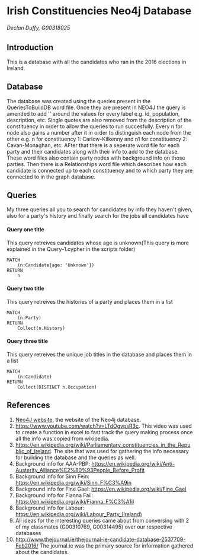 # Irish Constituencies Neo4j Database
###### Declan Duffy, G00318025

## Introduction
This is a database with all the candidates who ran in the 2016 elections in Ireland.

## Database
The database was created using the queries present in the QueriesToBuildDB word file. Once they are present in NEO4J the query is amended to add '' around the values for every label e.g. id, population, description, etc. Single quotes are also removed from the description of the constituency in order to allow the queries to run succesfully. Every n for node also gains a number after it in order to distinguish each node from the other e.g. n for constituency 1: Carlow-Kilkenny and n1 for constituency 2: Cavan-Monaghan, etc. AFter that there is a seperate word file for each party and their candidates along with their info to add to the database. These word files also contain party nodes with background info on those parties. Then there is a Relationships word file which describes how each candidate is connected up to each constituency and to which party they are connected to in the graph database.

## Queries
My three queries all you to search for candidates by info they haven't given, also for a party's history and finally search for the jobs all candidates have

#### Query one title
This query retreives candidates whose age is unknown(This query is more explained in the Query-1.cypher in the scripts folder)
```cypher
MATCH
    (n:Candidate{age: 'Unknown'}) 
RETURN 
    n
```

#### Query two title
This query retreives the histories of a party and places them in a list
```cypher
MATCH 
    (n:Party)
RETURN 
    Collect(n.History)
```

#### Query three title
This query retreives the unique job titles in the database and places them in a list
```cypher
MATCH 
    (n:Candidate)
RETURN 
    Collect(DISTINCT n.Occupation)
```

## References
1. [Neo4J website](http://neo4j.com/), the website of the Neo4j database. 
2. https://www.youtube.com/watch?v=LTdOgvpsR3c. This video was used to create a function in excel to fast track the query making process once all the info was copied from wikipedia.
3. https://en.wikipedia.org/wiki/Parliamentary_constituencies_in_the_Republic_of_Ireland. The site that was used for gathering the info necessary for building the database and the queries as well.
4. Background info for AAA-PBP: https://en.wikipedia.org/wiki/Anti-Austerity_Alliance%E2%80%93People_Before_Profit
5. Background info for Sinn Fein: https://en.wikipedia.org/wiki/Sinn_F%C3%A9in
6. Background info for Fine Gael: https://en.wikipedia.org/wiki/Fine_Gael
7. Background info for Fianna Fail: https://en.wikipedia.org/wiki/Fianna_F%C3%A1il
8. Background info for Labour: https://en.wikipedia.org/wiki/Labour_Party_(Ireland)
9. All ideas for the interesting queries came about from conversing with 2 of my classmates (G00310769, G00314495) over our respective databases
10. http://www.thejournal.ie/thejournal-ie-candidate-database-2537709-Feb2016/ The journal.ie was the primary source for information gathered about the candidates.
